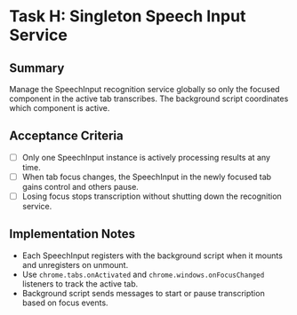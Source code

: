 # Task H: Singleton Speech Input Service

## Summary
Manage the SpeechInput recognition service globally so only the focused component in the active tab transcribes. The background script coordinates which component is active.

## Acceptance Criteria
- [ ] Only one SpeechInput instance is actively processing results at any time.
- [ ] When tab focus changes, the SpeechInput in the newly focused tab gains control and others pause.
- [ ] Losing focus stops transcription without shutting down the recognition service.

## Implementation Notes
- Each SpeechInput registers with the background script when it mounts and unregisters on unmount.
- Use `chrome.tabs.onActivated` and `chrome.windows.onFocusChanged` listeners to track the active tab.
- Background script sends messages to start or pause transcription based on focus events.
